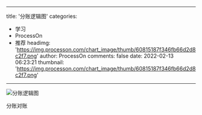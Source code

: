 
---
title: '分账逻辑图'
categories: 
 - 学习
 - ProcessOn
 - 推荐
headimg: 'https://img.processon.com/chart_image/thumb/60815187f346fb66d2d8c2f7.png'
author: ProcessOn
comments: false
date: 2022-02-13 06:23:21
thumbnail: 'https://img.processon.com/chart_image/thumb/60815187f346fb66d2d8c2f7.png'
---

<div>   
<img class="thumb" alt="分账逻辑图" src="https://img.processon.com/chart_image/thumb/60815187f346fb66d2d8c2f7.png" referrerpolicy="no-referrer">
<p>分账对账</p>  
</div>
            